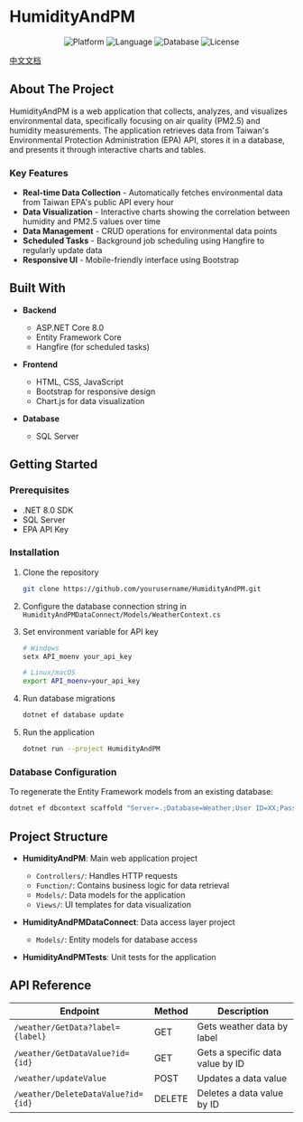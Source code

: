 # HumidityAndPM

<div align="center">
  <img src="https://img.shields.io/badge/platform-ASP.NET%20Core%208.0-blue" alt="Platform">
  <img src="https://img.shields.io/badge/language-C%23-brightgreen" alt="Language">
  <img src="https://img.shields.io/badge/database-SQL%20Server-red" alt="Database">
  <img src="https://img.shields.io/badge/license-MIT-green" alt="License">
</div>

[中文文档](README.zh.md)

## About The Project

HumidityAndPM is a web application that collects, analyzes, and visualizes environmental data, specifically focusing on air quality (PM2.5) and humidity measurements. The application retrieves data from Taiwan's Environmental Protection Administration (EPA) API, stores it in a database, and presents it through interactive charts and tables.

### Key Features

- **Real-time Data Collection** - Automatically fetches environmental data from Taiwan EPA's public API every hour
- **Data Visualization** - Interactive charts showing the correlation between humidity and PM2.5 values over time
- **Data Management** - CRUD operations for environmental data points
- **Scheduled Tasks** - Background job scheduling using Hangfire to regularly update data
- **Responsive UI** - Mobile-friendly interface using Bootstrap

## Built With

- **Backend**
  - ASP.NET Core 8.0
  - Entity Framework Core
  - Hangfire (for scheduled tasks)
  
- **Frontend**
  - HTML, CSS, JavaScript
  - Bootstrap for responsive design
  - Chart.js for data visualization
  
- **Database**
  - SQL Server

## Getting Started

### Prerequisites

- .NET 8.0 SDK
- SQL Server
- EPA API Key

### Installation

1. Clone the repository
   ```sh
   git clone https://github.com/yourusername/HumidityAndPM.git
   ```

2. Configure the database connection string in `HumidityAndPMDataConnect/Models/WeatherContext.cs`

3. Set environment variable for API key
   ```sh
   # Windows
   setx API_moenv your_api_key
   
   # Linux/macOS
   export API_moenv=your_api_key
   ```

4. Run database migrations
   ```sh
   dotnet ef database update
   ```

5. Run the application
   ```sh
   dotnet run --project HumidityAndPM
   ```

### Database Configuration

To regenerate the Entity Framework models from an existing database:
```sh
dotnet ef dbcontext scaffold "Server=.;Database=Weather;User ID=XX;Password=XXX;TrustServerCertificate=True;" Microsoft.EntityFrameworkCore.SqlServer -o Models --force
```

## Project Structure

- **HumidityAndPM**: Main web application project
  - `Controllers/`: Handles HTTP requests
  - `Function/`: Contains business logic for data retrieval
  - `Models/`: Data models for the application
  - `Views/`: UI templates for data visualization
  
- **HumidityAndPMDataConnect**: Data access layer project
  - `Models/`: Entity models for database access
  
- **HumidityAndPMTests**: Unit tests for the application

## API Reference

| Endpoint | Method | Description |
| --- | --- | --- |
| `/weather/GetData?label={label}` | GET | Gets weather data by label |
| `/weather/GetDataValue?id={id}` | GET | Gets a specific data value by ID |
| `/weather/updateValue` | POST | Updates a data value |
| `/weather/DeleteDataValue?id={id}` | DELETE | Deletes a data value by ID |